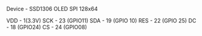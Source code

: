 Device - SSD1306 OLED SPI 128x64

VDD - 1(3.3V)
SCK - 23 (GPIO11)
SDA - 19 (GPIO 10)
RES - 22 (GPIO 25)
DC - 18 (GPIO24)
CS - 24 (GPIO08)
